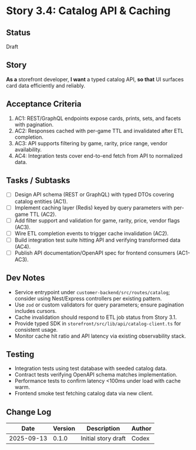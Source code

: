 # Story 3.4: Catalog API & Caching

## Status
Draft

## Story
**As a** storefront developer,
**I want** a typed catalog API,
**so that** UI surfaces card data efficiently and reliably.

## Acceptance Criteria
1. AC1: REST/GraphQL endpoints expose cards, prints, sets, and facets with pagination.
2. AC2: Responses cached with per-game TTL and invalidated after ETL completion.
3. AC3: API supports filtering by game, rarity, price range, vendor availability.
4. AC4: Integration tests cover end-to-end fetch from API to normalized data.

## Tasks / Subtasks
- [ ] Design API schema (REST or GraphQL) with typed DTOs covering catalog entities (AC1).
- [ ] Implement caching layer (Redis) keyed by query parameters with per-game TTL (AC2).
- [ ] Add filter support and validation for game, rarity, price, vendor flags (AC3).
- [ ] Wire ETL completion events to trigger cache invalidation (AC2).
- [ ] Build integration test suite hitting API and verifying transformed data (AC4).
- [ ] Publish API documentation/OpenAPI spec for frontend consumers (AC1-AC3).

## Dev Notes
- Service entrypoint under `customer-backend/src/routes/catalog`; consider using Nest/Express controllers per existing pattern.
- Use `zod` or custom validators for query parameters; ensure pagination includes cursors.
- Cache invalidation should respond to ETL job status from Story 3.1.
- Provide typed SDK in `storefront/src/lib/api/catalog-client.ts` for consistent usage.
- Monitor cache hit ratio and API latency via existing observability stack.

## Testing
- Integration tests using test database with seeded catalog data.
- Contract tests verifying OpenAPI schema matches implementation.
- Performance tests to confirm latency <100ms under load with cache warm.
- Frontend smoke test fetching catalog data via new client.

## Change Log
| Date       | Version | Description              | Author |
|------------|---------|--------------------------|--------|
| 2025-09-13 | 0.1.0   | Initial story draft      | Codex  |
